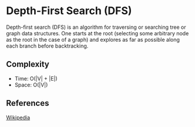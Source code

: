# Depth-First Search (DFS)

Depth-first search (DFS) is an algorithm for traversing or 
searching tree or graph data structures. One starts at 
the root (selecting some arbitrary node as the root in 
the case of a graph) and explores as far as possible 
along each branch before backtracking.

## Complexity

* Time: O(|V| + |E|)
* Space: O(|V|)

## References

[Wikipedia](https://en.wikipedia.org/wiki/Depth-first_search)
